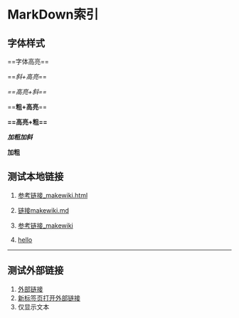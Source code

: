 # MarkDown索引

## 字体样式

==字体高亮==

==*斜+高亮*==

*==高亮+斜==*

==**粗+高亮**==

**==高亮+粗==**

***加粗加斜***

**加粗**



## 测试本地链接

1. [参考链接_makewiki.html](makewiki.html)

2. [链接makewiki.md](makewiki.md)

3. [参考链接_makewiki](makewiki)
4. [hello](hello)

----------

## 测试外部链接

1. <a href='https://www.cnblogs.com/jonnyan/p/14207711.html'>外部链接</a>
2. <a href='https://www.cnblogs.com/jonnyan/p/14207711.html' target='_blank'>新标签页打开外部链接</a>
3. 仅显示文本




